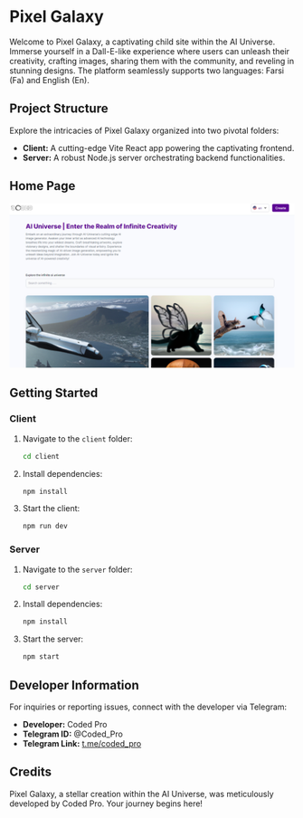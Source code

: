 # Pixel Galaxy

Welcome to Pixel Galaxy, a captivating child site within the AI Universe. Immerse yourself in a Dall-E-like experience where users can unleash their creativity, crafting images, sharing them with the community, and reveling in stunning designs. The platform seamlessly supports two languages: Farsi (Fa) and English (En).

## Project Structure

Explore the intricacies of Pixel Galaxy organized into two pivotal folders:

- **Client:** A cutting-edge Vite React app powering the captivating frontend.
- **Server:** A robust Node.js server orchestrating backend functionalities.

## Home Page

![Pixel Galaxy Home Page](pixelgalaxy.png)

## Getting Started

### Client

1. Navigate to the `client` folder:
   ```bash
   cd client
   ```

2. Install dependencies:
   ```bash
   npm install
   ```

3. Start the client:
   ```bash
   npm run dev
   ```

### Server

1. Navigate to the `server` folder:
   ```bash
   cd server
   ```

2. Install dependencies:
   ```bash
   npm install
   ```

3. Start the server:
   ```bash
   npm start
   ```

## Developer Information

For inquiries or reporting issues, connect with the developer via Telegram:

- **Developer:** Coded Pro
- **Telegram ID:** @Coded_Pro
- **Telegram Link:** [t.me/coded_pro](https://t.me/coded_pro)

## Credits

Pixel Galaxy, a stellar creation within the AI Universe, was meticulously developed by Coded Pro. Your journey begins here!
